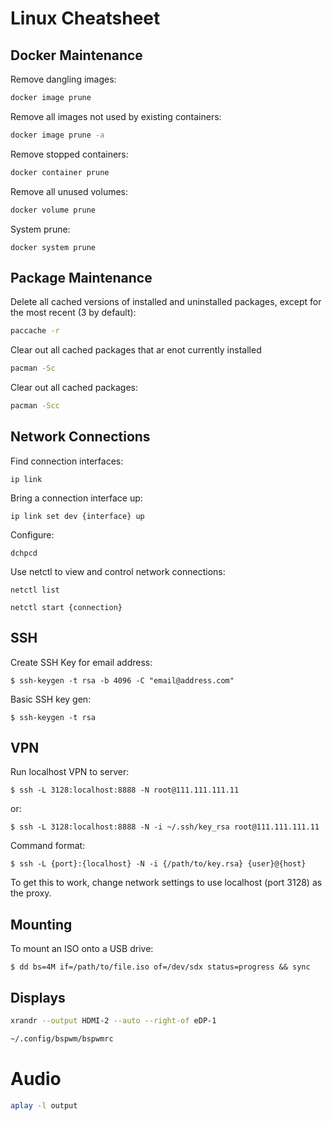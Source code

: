 # Linux Cheatsheet

## Docker Maintenance

Remove dangling images:

```sh
docker image prune
```

Remove all images not used by existing containers:

```sh
docker image prune -a
```

Remove stopped containers:

```sh
docker container prune
```

Remove all unused volumes:

```sh
docker volume prune
```

System prune:

```she
docker system prune
```

## Package Maintenance

Delete all cached versions of installed and uninstalled packages, except for the most recent (3 by default):

```sh
paccache -r
``` 

Clear out all cached packages that ar enot currently installed

```sh
pacman -Sc
```

Clear out all cached packages:

```sh
pacman -Scc
```


## Network Connections

Find connection interfaces:

`ip link`

Bring a connection interface up:

`ip link set dev {interface} up`

Configure:

`dchpcd`

Use netctl to view and control network connections:

`netctl list`

`netctl start {connection}`


## SSH

Create SSH Key for email address: 

`$ ssh-keygen -t rsa -b 4096 -C "email@address.com"`

Basic SSH key gen:

`$ ssh-keygen -t rsa`


## VPN

Run localhost VPN to server:

`$ ssh -L 3128:localhost:8888 -N root@111.111.111.11`

or:

`$ ssh -L 3128:localhost:8888 -N -i ~/.ssh/key_rsa root@111.111.111.11`

Command format:

`$ ssh -L {port}:{localhost} -N -i {/path/to/key.rsa} {user}@{host}`


To get this to work, change network settings to use localhost (port 3128) as the proxy.


## Mounting

To mount an ISO onto a USB drive:

`$ dd bs=4M if=/path/to/file.iso of=/dev/sdx status=progress && sync`


## Displays

```bash
xrandr --output HDMI-2 --auto --right-of eDP-1
```

```bash
~/.config/bspwm/bspwmrc
```


# Audio

```bash
aplay -l output
```
